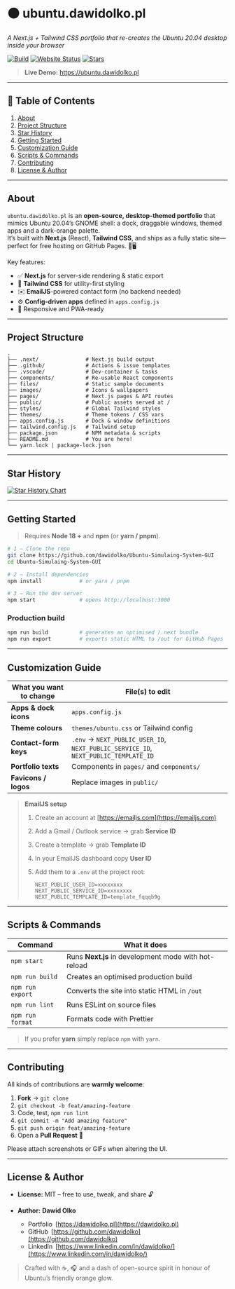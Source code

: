 # 🟠 ubuntu.dawidolko.pl  
_A Next.js + Tailwind CSS portfolio that re-creates the Ubuntu 20.04 desktop inside your browser_

[![Build](https://img.shields.io/github/actions/workflow/status/dawidolko/Simulaing-Ubuntu-System-GUI/Build.yml?label=build&logo=github)](https://github.com/dawidolko/Simulaing-Ubuntu-System-GUI/actions)
[![Website Status](https://img.shields.io/website?down_color=red&down_message=offline&up_message=online&url=https%3A%2F%2Fubuntu.dawidolko.pl)](https://ubuntu.dawidolko.pl)
[![Stars](https://img.shields.io/github/stars/dawidolko/Simulaing-Ubuntu-System-GUI?style=social)](https://github.com/dawidolko/Simulaing-Ubuntu-System-GUI/stargazers)

> **Live Demo:** <https://ubuntu.dawidolko.pl>

---

## 📑 Table of Contents
1. [About](#about)
2. [Project Structure](#project-structure)
3. [Star History](#star-history)
4. [Getting Started](#getting-started)
5. [Customization Guide](#customization-guide)
6. [Scripts & Commands](#scripts--commands)
7. [Contributing](#contributing)
8. [License & Author](#license--author)

---

## About
`ubuntu.dawidolko.pl` is an **open-source, desktop-themed portfolio** that mimics Ubuntu 20.04’s GNOME shell: a dock, draggable windows, themed apps and a dark-orange palette.  
It’s built with **Next.js** (React), **Tailwind CSS**, and ships as a fully static site—perfect for free hosting on GitHub Pages. 🦄🖥️

Key features:

- ✅ **Next.js** for server-side rendering & static export  
- 🎨 **Tailwind CSS** for utility-first styling  
- ✉️ **EmailJS**-powered contact form (no backend needed)  
- ⚙️ **Config-driven apps** defined in `apps.config.js`  
- 📱 Responsive and PWA-ready

---

## Project Structure
```text
.
├── .next/               # Next.js build output
├── .github/             # Actions & issue templates
├── .vscode/             # Dev-container & tasks
├── components/          # Re-usable React components
├── files/               # Static sample documents
├── images/              # Icons & wallpapers
├── pages/               # Next.js pages & API routes
├── public/              # Public assets served at /
├── styles/              # Global Tailwind styles
├── themes/              # Theme tokens / CSS vars
├── apps.config.js       # Dock & window definitions
├── tailwind.config.js   # Tailwind setup
├── package.json         # NPM metadata & scripts
├── README.md            # You are here!
└── yarn.lock | package-lock.json
````

---

## Star History

[![Star History Chart](https://api.star-history.com/svg?repos=dawidolko/Simulaing-Ubuntu-System-GUI\&type=Date)](https://star-history.com/#dawidolko/Simulaing-Ubuntu-System-GUI&Date)

---

## Getting Started

> Requires **Node 18 +** and **npm** (or **yarn / pnpm**).

```bash
# 1 – Clone the repo
git clone https://github.com/dawidolko/Ubuntu-Simulaing-System-GUI
cd Ubuntu-Simulaing-System-GUI

# 2 – Install dependencies
npm install            # or yarn / pnpm

# 3 – Run the dev server
npm start              # opens http://localhost:3000
```

### Production build

```bash
npm run build          # generates an optimised /.next bundle
npm run export         # exports static HTML to /out for GitHub Pages
```

---

## Customization Guide

| What you want to change | File(s) to edit                                                                     |
| ----------------------- | ----------------------------------------------------------------------------------- |
| **Apps & dock icons**   | `apps.config.js`                                                                    |
| **Theme colours**       | `themes/ubuntu.css` or Tailwind config                                              |
| **Contact-form keys**   | `.env` → `NEXT_PUBLIC_USER_ID`, `NEXT_PUBLIC_SERVICE_ID`, `NEXT_PUBLIC_TEMPLATE_ID` |
| **Portfolio texts**     | Components in `pages/` and `components/`                                            |
| **Favicons / logos**    | Replace images in `public/`                                                         |

> **EmailJS setup**
>
> 1. Create an account at [https://emailjs.com](https://emailjs.com)
> 2. Add a Gmail / Outlook service → grab **Service ID**
> 3. Create a template → grab **Template ID**
> 4. In your EmailJS dashboard copy **User ID**
> 5. Add them to a `.env` at the project root:
>
>    ```dotenv
>    NEXT_PUBLIC_USER_ID=xxxxxxxx
>    NEXT_PUBLIC_SERVICE_ID=xxxxxxxx
>    NEXT_PUBLIC_TEMPLATE_ID=template_fqqqb9g
>    ```

---

## Scripts & Commands

| Command          | What it does                                         |
| ---------------- | ---------------------------------------------------- |
| `npm start`      | Runs **Next.js** in development mode with hot-reload |
| `npm run build`  | Creates an optimised production build                |
| `npm run export` | Converts the site into static HTML in `/out`         |
| `npm run lint`   | Runs ESLint on source files                          |
| `npm run format` | Formats code with Prettier                           |

> If you prefer **yarn** simply replace `npm` with `yarn`.

---

## Contributing

All kinds of contributions are **warmly welcome**:

1. **Fork**   →   `git clone`
2. `git checkout -b feat/amazing-feature`
3. Code, test, `npm run lint`
4. `git commit -m "Add amazing feature"`
5. `git push origin feat/amazing-feature`
6. Open a **Pull Request** 🚀

Please attach screenshots or GIFs when altering the UI.

---

## License & Author

* **License:** MIT – free to use, tweak, and share 🔓
* **Author:** **Dawid Olko**

  * Portfolio [https://dawidolko.pl](https://dawidolko.pl)
  * GitHub [https://github.com/dawidolko](https://github.com/dawidolko)
  * LinkedIn [https://www.linkedin.com/in/dawidolko/](https://www.linkedin.com/in/dawidolko/)

> Crafted with ☕, 🎧 and a dash of open-source spirit in honour of Ubuntu’s friendly orange glow.
